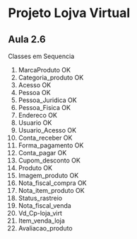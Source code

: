 # Projeto Lojva Virtual

## Aula 2.6
Classes em Sequencia
1. MarcaProduto OK
2. Categoria_produto OK
3. Acesso OK
4. Pessoa OK
5. Pessoa_Juridica OK
6. Pessoa_Fisica OK
7. Endereco OK
8. Usuario OK
9. Usuario_Acesso OK
10. Conta_receber OK
11. Forma_pagamento OK
12. Conta_pagar OK
13. Cupom_desconto OK
14. Produto OK
15. Imagem_produto OK
16. Nota_fiscal_compra OK
17. Nota_item_produto OK
18. Status_rastreio
19. Nota_fiscal_venda
20. Vd_Cp-loja_virt
21. Item_venda_loja
22. Avaliacao_produto
